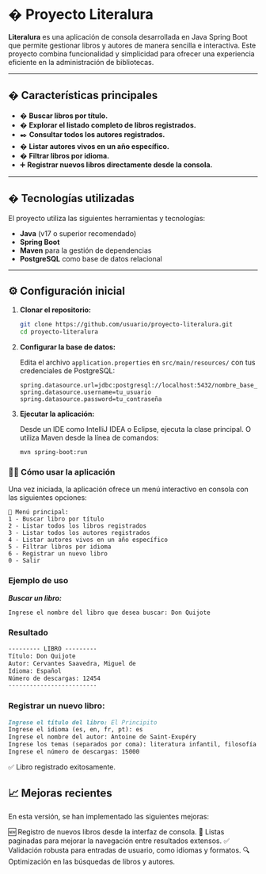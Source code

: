 # � Proyecto Literalura

**Literalura** es una aplicación de consola desarrollada en Java Spring Boot que permite gestionar libros y autores de manera sencilla e interactiva. Este proyecto combina funcionalidad y simplicidad para ofrecer una experiencia eficiente en la administración de bibliotecas.

---

## � Características principales

- � **Buscar libros por título.**
- � **Explorar el listado completo de libros registrados.**
- ✒️ **Consultar todos los autores registrados.**
- � **Listar autores vivos en un año específico.**
- � **Filtrar libros por idioma.**
- ➕ **Registrar nuevos libros directamente desde la consola.**

---

## �️ Tecnologías utilizadas

El proyecto utiliza las siguientes herramientas y tecnologías:

- **Java** (v17 o superior recomendado)
- **Spring Boot**
- **Maven** para la gestión de dependencias
- **PostgreSQL** como base de datos relacional

---

## ⚙️ Configuración inicial

1. **Clonar el repositorio:**
   ```bash
   git clone https://github.com/usuario/proyecto-literalura.git
   cd proyecto-literalura

2. **Configurar la base de datos:**

   Edita el archivo `application.properties` en `src/main/resources/` con tus credenciales de PostgreSQL:
   ```properties
   spring.datasource.url=jdbc:postgresql://localhost:5432/nombre_base_datos
   spring.datasource.username=tu_usuario
   spring.datasource.password=tu_contraseña

2. **Ejecutar la aplicación:**

   Desde un IDE como IntelliJ IDEA o Eclipse, ejecuta la clase principal. O utiliza Maven desde la línea de comandos:
   ```properties
   mvn spring-boot:run

### 👩‍💻 Cómo usar la aplicación

Una vez iniciada, la aplicación ofrece un menú interactivo en consola con las siguientes opciones:

```plaintext
📝 Menú principal:
1 - Buscar libro por título
2 - Listar todos los libros registrados
3 - Listar todos los autores registrados
4 - Listar autores vivos en un año específico
5 - Filtrar libros por idioma
6 - Registrar un nuevo libro
0 - Salir
```
### Ejemplo de uso
***Buscar un libro:***
```plaintext
Ingrese el nombre del libro que desea buscar: Don Quijote
```
### Resultado
```markdown
--------- LIBRO ---------
Título: Don Quijote
Autor: Cervantes Saavedra, Miguel de
Idioma: Español
Número de descargas: 12454
-------------------------
```
### Registrar un nuevo libro:
```markdown
Ingrese el título del libro: El Principito
Ingrese el idioma (es, en, fr, pt): es
Ingrese el nombre del autor: Antoine de Saint-Exupéry
Ingrese los temas (separados por coma): literatura infantil, filosofía
Ingrese el número de descargas: 15000
```
✅ Libro registrado exitosamente.

## 📈 Mejoras recientes
En esta versión, se han implementado las siguientes mejoras:

🆕 Registro de nuevos libros desde la interfaz de consola.
📄 Listas paginadas para mejorar la navegación entre resultados extensos.
✅ Validación robusta para entradas de usuario, como idiomas y formatos.
🔍 Optimización en las búsquedas de libros y autores.